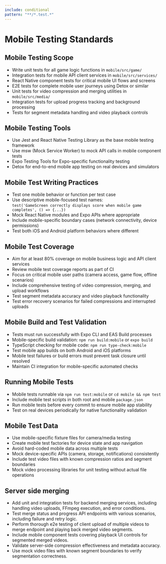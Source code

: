 ```yaml
---
include: conditional
pattern: "**/*.test.*"
---
```


# Mobile Testing Standards

## Mobile Testing Scope
- Write unit tests for all game logic functions in `mobile/src/game/`
- Integration tests for mobile API client services in `mobile/src/services/`
- React Native component tests for critical mobile UI flows and screens
- E2E tests for complete mobile user journeys using Detox or similar
- Unit tests for video compression and merging utilities in `mobile/src/media/`
- Integration tests for upload progress tracking and background processing
- Tests for segment metadata handling and video playback controls

## Mobile Testing Tools
- Use Jest and React Native Testing Library as the base mobile testing framework
- Use msw (Mock Service Worker) to mock API calls in mobile component tests
- Expo Testing Tools for Expo-specific functionality testing
- Detox for end-to-end mobile app testing on real devices and simulators

## Mobile Test Writing Practices
- Test one mobile behavior or function per test case
- Use descriptive mobile-focused test names:  
  `test('GameScreen correctly displays score when mobile game completes', () => {...})`
- Mock React Native modules and Expo APIs where appropriate
- Include mobile-specific boundary cases (network connectivity, device permissions)
- Test both iOS and Android platform behaviors where different

## Mobile Test Coverage
- Aim for at least 80% coverage on mobile business logic and API client services
- Review mobile test coverage reports as part of CI
- Focus on critical mobile user paths (camera access, game flow, offline scenarios)
- Include comprehensive testing of video compression, merging, and upload workflows
- Test segment metadata accuracy and video playback functionality
- Test error recovery scenarios for failed compressions and interrupted uploads

## Mobile Build and Test Validation
- Tests must run successfully with Expo CLI and EAS Build processes
- Mobile-specific build validation: `npm run build:mobile` or `expo build`
- TypeScript checking for mobile code: `npm run type-check:mobile`
- Test mobile app builds on both Android and iOS platforms
- Mobile test failures or build errors must prevent task closure until resolved
- Maintain CI integration for mobile-specific automated checks

## Running Mobile Tests
- Mobile tests runnable via `npm run test:mobile` or `cd mobile && npm test`
- Include mobile test scripts in both root and mobile `package.json`
- Run mobile tests before every commit to ensure mobile app stability
- Test on real devices periodically for native functionality validation

## Mobile Test Data
- Use mobile-specific fixture files for camera/media testing
- Create mobile test factories for device state and app navigation
- Avoid hard-coded mobile data across multiple tests
- Mock device-specific APIs (camera, storage, notifications) consistently
- Include test video files with known compression ratios and segment boundaries
- Mock video processing libraries for unit testing without actual file operations

## Server side merging
- Add unit and integration tests for backend merging services, including handling video uploads, FFmpeg execution, and error conditions.
- Test merge status and progress API endpoints with various scenarios, including failure and retry logic.
- Perform thorough e2e testing of client upload of multiple videos to merge endpoint and playing back merged video segments.
- Include mobile component tests covering playback UI controls for segmented merged videos.
- Validate server-side compression effectiveness and metadata accuracy.
- Use mock video files with known segment boundaries to verify segmentation correctness.
